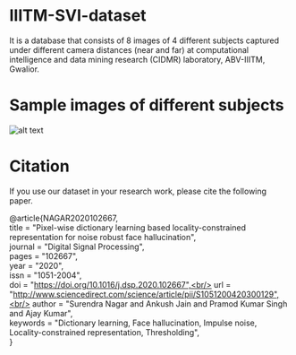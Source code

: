 # IIITM-SVI-dataset
It is a database that consists of 8 images of 4 different subjects captured under different camera distances (near and far) at computational intelligence and data mining research (CIDMR) laboratory, ABV-IIITM, Gwalior.

# Sample images of different subjects

![alt text](https://raw.githubusercontent.com/ankushjain01/IIITM-CIDMR-SVI-dataset/branch/path/to/img.png)

# Citation
If you use our dataset in your research work, please cite the following paper.

@article{NAGAR2020102667,<br/>
title = "Pixel-wise dictionary learning based locality-constrained representation for noise robust face hallucination",<br/>
journal = "Digital Signal Processing",<br/>
pages = "102667",<br/>
year = "2020",<br/>
issn = "1051-2004",<br/>
doi = "https://doi.org/10.1016/j.dsp.2020.102667",<br/>
url = "http://www.sciencedirect.com/science/article/pii/S1051200420300129",<br/>
author = "Surendra Nagar and Ankush Jain and Pramod Kumar Singh and Ajay Kumar",<br/>
keywords = "Dictionary learning, Face hallucination, Impulse noise, Locality-constrained representation, Thresholding",<br/>
}

